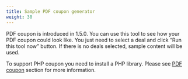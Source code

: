 ```yaml
---
title: Sample PDF coupon generator
weight: 30
---
```

PDF coupon is introduced in 1.5.0. You can use this tool to see how your PDF coupon could look like. You just need to select a deal and click “Run this tool now” button. If there is no deals selected, sample content will be used.

To support PHP coupon you need to install a PHP library. Please see [PDF coupon](/pdf-coupon/) section for more information.